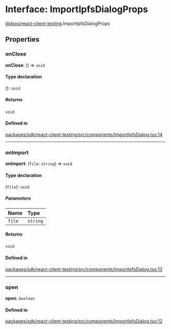 # Interface: ImportIpfsDialogProps

[@dxos/react-client-testing](../modules/dxos_react_client_testing.md).ImportIpfsDialogProps

## Properties

### onClose

 **onClose**: () => `void`

#### Type declaration

(): `void`

##### Returns

`void`

#### Defined in

[packages/sdk/react-client-testing/src/components/ImportIpfsDialog.tsx:14](https://github.com/dxos/dxos/blob/main/packages/sdk/react-client-testing/src/components/ImportIpfsDialog.tsx#L14)

___

### onImport

 **onImport**: (`file`: `string`) => `void`

#### Type declaration

(`file`): `void`

##### Parameters

| Name | Type |
| :------ | :------ |
| `file` | `string` |

##### Returns

`void`

#### Defined in

[packages/sdk/react-client-testing/src/components/ImportIpfsDialog.tsx:13](https://github.com/dxos/dxos/blob/main/packages/sdk/react-client-testing/src/components/ImportIpfsDialog.tsx#L13)

___

### open

 **open**: `boolean`

#### Defined in

[packages/sdk/react-client-testing/src/components/ImportIpfsDialog.tsx:12](https://github.com/dxos/dxos/blob/main/packages/sdk/react-client-testing/src/components/ImportIpfsDialog.tsx#L12)
